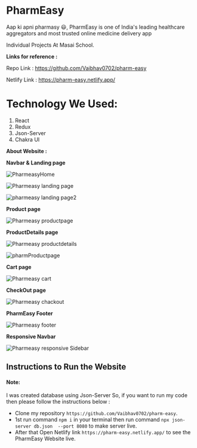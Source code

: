 # PharmEasy

Aap ki apni pharmasy 😃, PharmEasy is one of India's leading healthcare aggregators and most trusted online medicine delivery app

Individual Projects At Masai School.

**Links for reference :**

Repo Link :
https://github.com/Vaibhav0702/pharm-easy

Netlify Link :
https://pharm-easy.netlify.app/


# Technology We Used:

1. React 
2. Redux
3. Json-Server
4. Chakra UI


**About Website :**

**Navbar & Landing page**

![PharmeasyHome](https://user-images.githubusercontent.com/97450767/174476469-1ee7aee8-2b0f-488a-aa96-383f94177fe9.png)

![Pharmeasy landing page](https://user-images.githubusercontent.com/97450767/174476499-0f2ee89a-cb0c-40e7-9a10-f152f0bc336a.png)


![pharmeasy landing page2](https://user-images.githubusercontent.com/97450767/174476515-2c9017ef-3e2a-4334-adf3-813f7823d972.png)


**Product page**

![Pharmeasy productpage](https://user-images.githubusercontent.com/97450767/174476542-b0f66a08-7b39-4fad-8a31-acbc39245918.png)


**ProductDetails page**

![Pharmeasy productdetails](https://user-images.githubusercontent.com/97450767/174476562-c239ca0f-7729-484d-9211-efd3d2f68e59.png)


![pharmProductpage](https://user-images.githubusercontent.com/97450767/174476568-ce2f4907-0216-4ef9-8849-b0c67c383a25.png)


**Cart page**

![Pharmeasy cart](https://user-images.githubusercontent.com/97450767/174476603-3d883a04-fd5c-4e65-8b8c-1b11cb5b78da.png)


**CheckOut page**

![Pharmeasy chackout](https://user-images.githubusercontent.com/97450767/174476623-b77f57e3-ddc3-4a7a-ac4a-34c433a4eecb.png)


**PharmEasy Footer**

![Pharmeasy footer](https://user-images.githubusercontent.com/97450767/174476633-ad53afc0-0b43-4d25-b3cb-4746fdf3a11b.png)


**Responsive Navbar**

![Pharmeasy responsive Sidebar](https://user-images.githubusercontent.com/97450767/174476665-08161078-e266-4b90-a560-9c8748fcbfbd.png)


## Instructions to Run the Website

#### Note:

I was created database using Json-Server So, if you want to run my code then please follow the instructions below :

- Clone my repository `https://github.com/Vaibhav0702/pharm-easy`.
- 1st run command `npm i` in your terminal then run command `npx json-server db.json  --port 8080` to make server live.
- After that Open Netlify link `https://pharm-easy.netlify.app/` to see the PharmEasy Website live.

